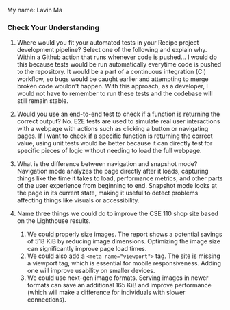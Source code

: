 My name: Lavin Ma


### Check Your Understanding
1) Where would you fit your automated tests in your Recipe project development pipeline? Select one of the following and explain why.
   Within a Github action that runs whenever code is pushed...
   I would do this because tests would be run automatically everytime code is pushed to the repository. It would be a part of a continuous integration (CI) workflow, so bugs would be caught earlier and attempting to merge broken code wouldn't happen. With this approach, as a developer, I would not have to remember to run these tests and the codebase will still remain stable.

2) Would you use an end-to-end test to check if a function is returning the correct output?
   No. E2E tests are used to simulate real user interactions with a webpage with actions such as clicking a button or navigating pages. If I want to check if a specific function is returning the correct value, using unit tests would be better because it can directly test for specific pieces of logic without needing to load the full webpage.

3) What is the difference between navigation and snapshot mode?
   Navigation mode analyzes the page directly after it loads, capturing things like the time it takes to load, performance metrics, and other parts of the user experience from beginning to end. Snapshot mode looks at the page in its current state, making it useful to detect problems affecting things like visuals or accessibility. 

4) Name three things we could do to improve the CSE 110 shop site based on the Lighthouse results.
   1. We could properly size images. The report shows a potential savings of 518 KiB by reducing image dimensions. Optimizing the image size can significantly improve page load times.
   2. We could also add a `<meta name="viewport">` tag. The site is missing a viewport tag, which is essential for mobile responsiveness. Adding one will improve usability on smaller devices.
   3. We could use next-gen image formats. Serving images in newer formats can save an additional 165 KiB and improve performance (which will make a difference for individuals with slower connections).

